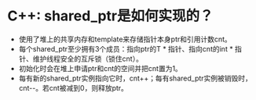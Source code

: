 # C++: shared_ptr是如何实现的？

 * 使用了堆上的共享内存和template来存储指针本身ptr和引用计数cnt。
 * 每个shared_ptr至少拥有3个成员：指向ptr的T * 指针、指向cnt的int * 指针、维护线程安全的互斥锁（锁住cnt）。
 * 初始化时会在堆上申请ptr和cnt的空间并把cnt置为1。
 * 每有新的shared_ptr实例指向它时，cnt++；每有shared_ptr实例被销毁时，cnt--。若cnt被减到0，则释放ptr。
